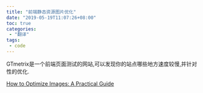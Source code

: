 ```yaml
---
title: "前端静态资源图片优化"
date: "2019-05-19T11:07:26+08:00"
toc: true
categories:
 - "翻译"
tags:
 - code
---
```


GTmetrix是一个前端页面测试的网站,可以发现你的站点哪些地方速度较慢,并针对性的优化.

<!--more-->

[How to Optimize Images: A Practical Guide](https://gtmetrix.com/blog/how-to-optimize-images-a-practical-guide/)
